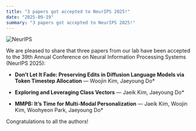 ```yaml
---
title: "3 papers got accepted to NeurIPS 2025!"
date: "2025-09-19"
summary: "3 papers got accepted to NeurIPS 2025!"
---
```


![NeurIPS](/conferences/neurips.png)

We are pleased to share that three papers from our lab have been accepted to the 39th Annual Conference on Neural Information Processing Systems (NeurIPS 2025):

- **Don’t Let It Fade: Preserving Edits in Diffusion Language Models via Token Timestep Allocation** — Woojin Kim, Jaeyoung Do*

- **Exploring and Leveraging Class Vectors** — Jaeik Kim, Jaeyoung Do*

- **MMPB: It’s Time for Multi-Modal Personalization** — Jaeik Kim, Woojin Kim, Woohyeon Park, Jaeyoung Do*



Congratulations to all the authors!
